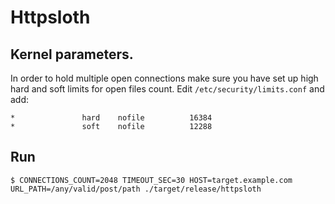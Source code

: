 # Httpsloth
## Kernel parameters.
In order to hold multiple open connections make sure you have set up high hard and soft limits for open files count.
Edit `/etc/security/limits.conf` and add:
```
*               hard    nofile          16384
*               soft    nofile          12288
``` 
## Run
    $ CONNECTIONS_COUNT=2048 TIMEOUT_SEC=30 HOST=target.example.com URL_PATH=/any/valid/post/path ./target/release/httpsloth
